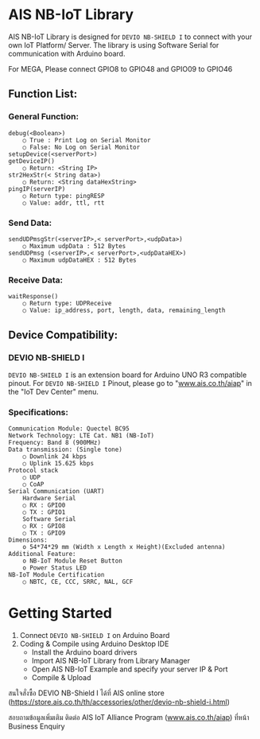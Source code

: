 # AIS NB-IoT Library
AIS NB-IoT Library is designed for `DEVIO NB-SHIELD I` to connect with your own IoT Platform/ Server. 
The library is using Software Serial for communication with Arduino board.

For MEGA, Please connect GPIO8 to GPIO48 and GPIO09 to GPIO46

## Function List:

### General Function:
	debug(<Boolean>)
		○ True : Print Log on Serial Monitor
		○ False: No Log on Serial Monitor
	setupDevice(<serverPort>) 
	getDeviceIP()
		○ Return: <String IP>
	str2HexStr(< String data>)
		○ Return: <String dataHexString>
	pingIP(serverIP)
		○ Return type: pingRESP
		○ Value: addr, ttl, rtt

### Send Data:
	sendUDPmsgStr(<serverIP>,< serverPort>,<udpData>)
		○ Maximum udpData : 512 Bytes
	sendUDPmsg (<serverIP>,< serverPort>,<udpDataHEX>)
		○ Maximum udpDataHEX : 512 Bytes

### Receive Data: 
	waitResponse()
		○ Return type: UDPReceive
		○ Value: ip_address, port, length, data, remaining_length

## Device Compatibility:
### DEVIO NB-SHIELD I
`DEVIO NB-SHIELD I` is an extension board for Arduino UNO R3 compatible pinout. 
For `DEVIO NB-SHIELD I` Pinout, please go to "www.ais.co.th/aiap" in the "IoT Dev Center" menu.
### Specifications:
	Communication Module: Quectel BC95
	Network Technology: LTE Cat. NB1 (NB-IoT)
	Frequency: Band 8 (900MHz)
	Data transmission: (Single tone)
		○ Downlink 24 kbps
		○ Uplink 15.625 kbps
	Protocol stack
		○ UDP
		○ CoAP
	Serial Communication (UART)
		Hardware Serial 
		○ RX : GPIO0
		○ TX : GPIO1
		Software Serial
		○ RX : GPIO8
		○ TX : GPIO9
	Dimensions: 
		o 54*74*29 mm (Width x Length x Height)(Excluded antenna)
	Additional Feature:
		o NB-IoT Module Reset Button
		o Power Status LED
	NB-IoT Module Certification
		○ NBTC, CE, CCC, SRRC, NAL, GCF


# Getting Started
  1. Connect `DEVIO NB-SHIELD I` on Arduino Board
  2. Coding & Compile using Arduino Desktop IDE
		- Install the Arduino board drivers
		- Import AIS NB-IoT Library from Library Manager
		- Open AIS NB-IoT Example and specify your server IP & Port
		- Compile & Upload

สนใจสั่งซื้อ DEVIO NB-Shield I ได้ที่ AIS online store (https://store.ais.co.th/th/accessories/other/devio-nb-shield-i.html)

สอบถามข้อมูลเพิ่มเติม ติดต่อ AIS IoT Alliance Program (www.ais.co.th/aiap) ที่หน้า Business Enquiry
